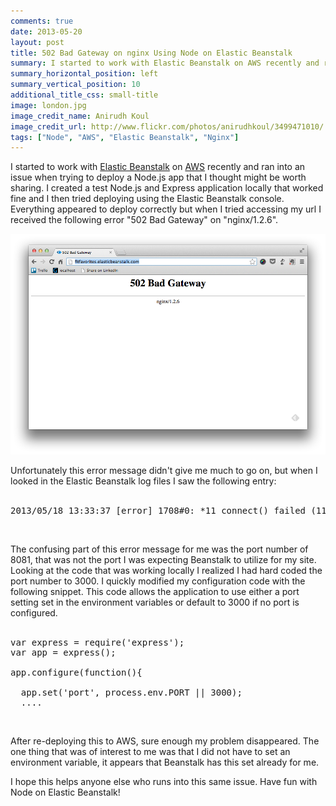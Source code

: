 ```yaml
---
comments: true
date: 2013-05-20
layout: post
title: 502 Bad Gateway on nginx Using Node on Elastic Beanstalk
summary: I started to work with Elastic Beanstalk on AWS recently and ran into an issue when trying to deploy a Node.js app that I thought might be worth sharing.  I created a test Node.js and Express application locally that worked fine and I then tried deploying using the Elastic Beanstalk console.  Everything appeared to deploy correctly but when I tried accessing my url I received the following error "502 Bad Gateway on nginx/1.2.6"...
summary_horizontal_position: left
summary_vertical_position: 10
additional_title_css: small-title
image: london.jpg
image_credit_name: Anirudh Koul
image_credit_url: http://www.flickr.com/photos/anirudhkoul/3499471010/
tags: ["Node", "AWS", "Elastic Beanstalk", "Nginx"]
---
```


I started to work with [Elastic Beanstalk](http://aws.amazon.com/elasticbeanstalk/) on [AWS](http://aws.amazon.com) recently and ran into an issue when trying to deploy a Node.js app that I thought might be worth sharing.  I created a test Node.js and Express application locally that worked fine and I then tried deploying using the Elastic Beanstalk console.  Everything appeared to deploy correctly but when I tried accessing my url I received the following error "502 Bad Gateway" on "nginx/1.2.6".  

<img src="/images/posts/badgateway.png" alt="bad gateway" title="bad gateway" />

Unfortunately this error message didn't give me much to go on, but when I looked in the Elastic Beanstalk log files I saw the following entry:
<br/><br/>

<pre>
2013/05/18 13:33:37 [error] 1708#0: *11 connect() failed (111: Connection refused) while connecting to upstream, client: 10.159.27.244, server: , request: "GET / HTTP/1.1", upstream: "http://127.0.0.1:8081/", host: "fitfavorites.elasticbeanstalk.com"
</pre>
<br/>

The confusing part of this error message for me was the port number of 8081, that was not the port I was expecting Beanstalk to utilize for my site.  Looking at the code that was working locally I realized I had hard coded the port number to 3000.  I quickly modified my configuration code with the following snippet.  This code allows the application to use either a port setting set in the environment variables or default to 3000 if no port is configured.
<br/><br/>

<pre>
var express = require('express');
var app = express();

app.configure(function(){<br/>
  app.set('port', process.env.PORT || 3000);
  ....
</pre>
<br/>

After re-deploying this to AWS, sure enough my problem disappeared. The one thing that was of interest to me was that I did not have to set an environment variable, it appears that Beanstalk has this set already for me.  

I hope this helps anyone else who runs into this same issue.  Have fun with Node on Elastic Beanstalk!


